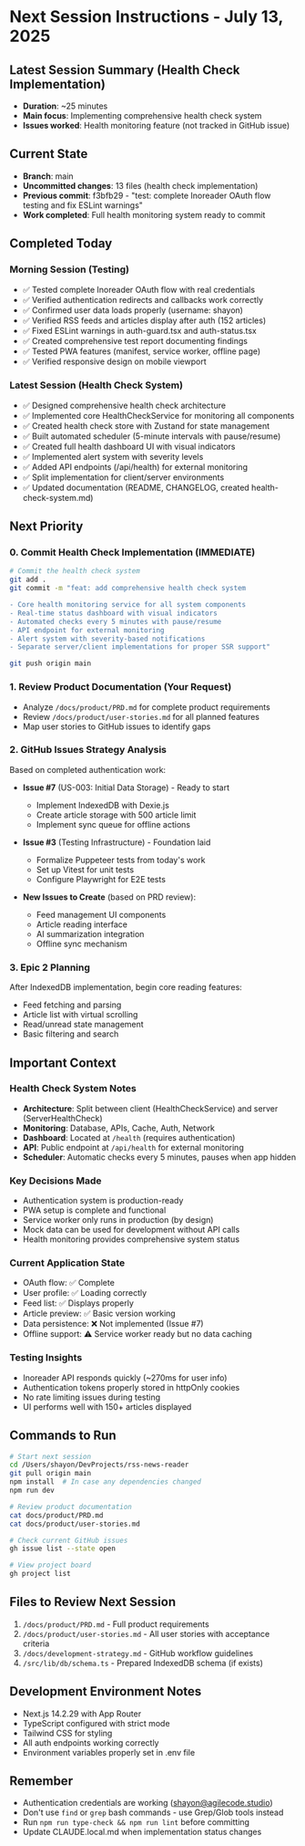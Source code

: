 # Next Session Instructions - July 13, 2025

## Latest Session Summary (Health Check Implementation)
- **Duration**: ~25 minutes
- **Main focus**: Implementing comprehensive health check system
- **Issues worked**: Health monitoring feature (not tracked in GitHub issue)

## Current State
- **Branch**: main
- **Uncommitted changes**: 13 files (health check implementation)
- **Previous commit**: f3bfb29 - "test: complete Inoreader OAuth flow testing and fix ESLint warnings"
- **Work completed**: Full health monitoring system ready to commit

## Completed Today

### Morning Session (Testing)
- ✅ Tested complete Inoreader OAuth flow with real credentials
- ✅ Verified authentication redirects and callbacks work correctly
- ✅ Confirmed user data loads properly (username: shayon)
- ✅ Verified RSS feeds and articles display after auth (152 articles)
- ✅ Fixed ESLint warnings in auth-guard.tsx and auth-status.tsx
- ✅ Created comprehensive test report documenting findings
- ✅ Tested PWA features (manifest, service worker, offline page)
- ✅ Verified responsive design on mobile viewport

### Latest Session (Health Check System)
- ✅ Designed comprehensive health check architecture
- ✅ Implemented core HealthCheckService for monitoring all components
- ✅ Created health check store with Zustand for state management
- ✅ Built automated scheduler (5-minute intervals with pause/resume)
- ✅ Created full health dashboard UI with visual indicators
- ✅ Implemented alert system with severity levels
- ✅ Added API endpoints (/api/health) for external monitoring
- ✅ Split implementation for client/server environments
- ✅ Updated documentation (README, CHANGELOG, created health-check-system.md)

## Next Priority

### 0. Commit Health Check Implementation (IMMEDIATE)
```bash
# Commit the health check system
git add .
git commit -m "feat: add comprehensive health check system

- Core health monitoring service for all system components
- Real-time status dashboard with visual indicators
- Automated checks every 5 minutes with pause/resume
- API endpoint for external monitoring
- Alert system with severity-based notifications
- Separate server/client implementations for proper SSR support"

git push origin main
```

### 1. Review Product Documentation (Your Request)
- Analyze `/docs/product/PRD.md` for complete product requirements
- Review `/docs/product/user-stories.md` for all planned features
- Map user stories to GitHub issues to identify gaps

### 2. GitHub Issues Strategy Analysis
Based on completed authentication work:
- **Issue #7** (US-003: Initial Data Storage) - Ready to start
  - Implement IndexedDB with Dexie.js
  - Create article storage with 500 article limit
  - Implement sync queue for offline actions
  
- **Issue #3** (Testing Infrastructure) - Foundation laid
  - Formalize Puppeteer tests from today's work
  - Set up Vitest for unit tests
  - Configure Playwright for E2E tests

- **New Issues to Create** (based on PRD review):
  - Feed management UI components
  - Article reading interface
  - AI summarization integration
  - Offline sync mechanism

### 3. Epic 2 Planning
After IndexedDB implementation, begin core reading features:
- Feed fetching and parsing
- Article list with virtual scrolling
- Read/unread state management
- Basic filtering and search

## Important Context

### Health Check System Notes
- **Architecture**: Split between client (HealthCheckService) and server (ServerHealthCheck)
- **Monitoring**: Database, APIs, Cache, Auth, Network
- **Dashboard**: Located at `/health` (requires authentication)
- **API**: Public endpoint at `/api/health` for external monitoring
- **Scheduler**: Automatic checks every 5 minutes, pauses when app hidden

### Key Decisions Made
- Authentication system is production-ready
- PWA setup is complete and functional
- Service worker only runs in production (by design)
- Mock data can be used for development without API calls
- Health monitoring provides comprehensive system status

### Current Application State
- OAuth flow: ✅ Complete
- User profile: ✅ Loading correctly
- Feed list: ✅ Displays properly
- Article preview: ✅ Basic version working
- Data persistence: ❌ Not implemented (Issue #7)
- Offline support: ⚠️ Service worker ready but no data caching

### Testing Insights
- Inoreader API responds quickly (~270ms for user info)
- Authentication tokens properly stored in httpOnly cookies
- No rate limiting issues during testing
- UI performs well with 150+ articles displayed

## Commands to Run
```bash
# Start next session
cd /Users/shayon/DevProjects/rss-news-reader
git pull origin main
npm install  # In case any dependencies changed
npm run dev

# Review product documentation
cat docs/product/PRD.md
cat docs/product/user-stories.md

# Check current GitHub issues
gh issue list --state open

# View project board
gh project list
```

## Files to Review Next Session
1. `/docs/product/PRD.md` - Full product requirements
2. `/docs/product/user-stories.md` - All user stories with acceptance criteria
3. `/docs/development-strategy.md` - GitHub workflow guidelines
4. `/src/lib/db/schema.ts` - Prepared IndexedDB schema (if exists)

## Development Environment Notes
- Next.js 14.2.29 with App Router
- TypeScript configured with strict mode
- Tailwind CSS for styling
- All auth endpoints working correctly
- Environment variables properly set in .env file

## Remember
- Authentication credentials are working (shayon@agilecode.studio)
- Don't use `find` or `grep` bash commands - use Grep/Glob tools instead
- Run `npm run type-check && npm run lint` before committing
- Update CLAUDE.local.md when implementation status changes